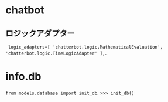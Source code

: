 # chatbot

## ロジックアダプター
`  logic_adapters=[
            'chatterbot.logic.MathematicalEvaluation',
            'chatterbot.logic.TimeLogicAdapter'
        ], `. 

# info.db
`from models.database import init_db`. 
`>>> init_db()`
